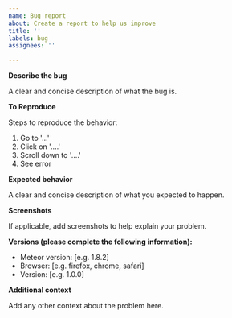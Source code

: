 ```yaml
---
name: Bug report
about: Create a report to help us improve
title: ''
labels: bug
assignees: ''

---
```

<!-- Read a guide on [opening issues](https://opensource.guide/how-to-contribute/#opening-an-issue) -->
**Describe the bug**

A clear and concise description of what the bug is.

**To Reproduce**

Steps to reproduce the behavior:
1. Go to '...'
2. Click on '....'
3. Scroll down to '....'
4. See error

**Expected behavior**

A clear and concise description of what you expected to happen.

**Screenshots**

If applicable, add screenshots to help explain your problem.

**Versions (please complete the following information):**
 - Meteor version: [e.g. 1.8.2]
 - Browser: [e.g. firefox, chrome, safari]
 - Version: [e.g. 1.0.0]

**Additional context**

Add any other context about the problem here.
